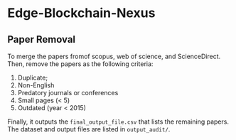 # Edge-Blockchain-Nexus

## Paper Removal
To merge the papers fromof scopus, web of science, and ScienceDirect.
Then, remove the papers as the following criteria:
1. Duplicate;
2. Non-English
3. Predatory journals or conferences
4. Small pages (< 5)
5. Outdated (year < 2015)

Finally, it outputs the `final_output_file.csv` that lists the remaining papers. The dataset and output files are listed in `output_audit/`.